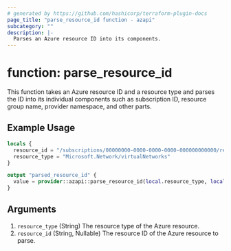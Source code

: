 ```yaml
---
# generated by https://github.com/hashicorp/terraform-plugin-docs
page_title: "parse_resource_id function - azapi"
subcategory: ""
description: |-
  Parses an Azure resource ID into its components.
---
```


# function: parse_resource_id

This function takes an Azure resource ID and a resource type and parses the ID into its individual components such as subscription ID, resource group name, provider namespace, and other parts.

## Example Usage

```terraform
locals {
  resource_id = "/subscriptions/00000000-0000-0000-0000-000000000000/resourceGroups/myResourceGroup/providers/Microsoft.Network/virtualNetworks/myVNet"
  resource_type = "Microsoft.Network/virtualNetworks"
}

output "parsed_resource_id" {
  value = provider::azapi::parse_resource_id(local.resource_type, local.resource_id)
}
```

## Arguments

<!-- arguments generated by tfplugindocs -->
1. `resource_type` (String) The resource type of the Azure resource.
1. `resource_id` (String, Nullable) The resource ID of the Azure resource to parse.

